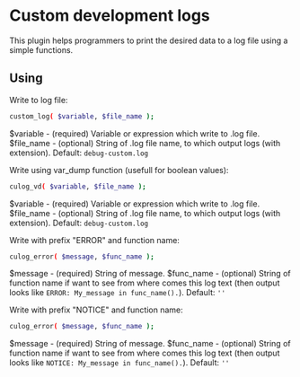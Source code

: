 # Custom development logs

This plugin helps programmers to print the desired data to a log file using a simple functions.

## Using

Write to log file:
```sh
custom_log( $variable, $file_name );
```
$variable - (required) Variable or expression which write to .log file.
$file_name - (optional) String of .log file name, to which output logs (with extension). Default: `debug-custom.log`

Write using var_dump function (usefull for boolean values):
```sh
culog_vd( $variable, $file_name );
```
$variable - (required) Variable or expression which write to .log file.
$file_name - (optional) String of .log file name, to which output logs (with extension). Default: `debug-custom.log`

Write with prefix "ERROR" and function name:
```sh
culog_error( $message, $func_name );
```
$message - (required) String of message.
$func_name - (optional) String of function name if want to see from where comes this log text (then output looks like `ERROR: My_message in func_name().`). Default: `''`

Write with prefix "NOTICE" and function name:
```sh
culog_error( $message, $func_name );
```
$message - (required) String of message.
$func_name - (optional) String of function name if want to see from where comes this log text (then output looks like `NOTICE: My_message in func_name().`). Default: `''`

